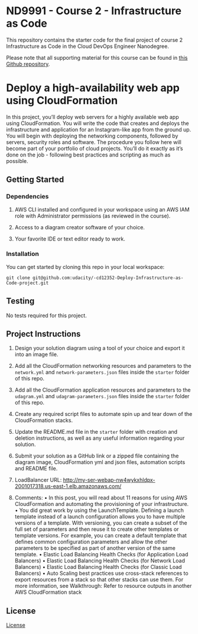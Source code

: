 # ND9991 - Course 2 - Infrastructure as Code

This repository contains the starter code for the final project of course 2 Infrastructure as Code in the Cloud DevOps Engineer Nanodegree.

Please note that all supporting material for this course can be found in [this Github repository](https://github.com/udacity/cd12352-Deploy-Infrastructure-as-Code).

# Deploy a high-availability web app using CloudFormation

In this project, you’ll deploy web servers for a highly available web app using CloudFormation. You will write the code that creates and deploys the infrastructure and application for an Instagram-like app from the ground up. You will begin with deploying the networking components, followed by servers, security roles and software.  The procedure you follow here will become part of your portfolio of cloud projects. You’ll do it exactly as it’s done on the job - following best practices and scripting as much as possible. 

## Getting Started

### Dependencies

1. AWS CLI installed and configured in your workspace using an AWS IAM role with Administrator permissions (as reviewed in the course).

2. Access to a diagram creator software of your choice.

3. Your favorite IDE or text editor ready to work.

### Installation

You can get started by cloning this repo in your local workspace:

```
git clone git@github.com:udacity/-cd12352-Deploy-Infrastructure-as-Code-project.git
```

## Testing

No tests required for this project.

## Project Instructions

1. Design your solution diagram using a tool of your choice and export it into an image file.

2. Add all the CloudFormation networking resources and parameters to the `network.yml` and `network-parameters.json` files inside the `starter` folder of this repo.

3. Add all the CloudFormation application resources and parameters to the `udagram.yml` and `udagram-parameters.json` files inside the `starter` folder of this repo.

4. Create any required script files to automate spin up and tear down of the CloudFormation stacks.

5. Update the README.md file in the `starter` folder with creation and deletion instructions, as well as any useful information regarding your solution.
   
6.  Submit your solution as a GitHub link or a zipped file containing the diagram image, CloudFormation yml and json files, automation scripts and README file.

7.  LoadBalancer URL: http://my-ser-webap-nw4wykxhldpx-2001017318.us-east-1.elb.amazonaws.com/

8.  Comments: 
• In this post, you will read about 11 reasons for using AWS CloudFormation and automating the provisioning of your infrastructure.
• You did great work by using the LaunchTemplate. Defining a launch template instead of a launch configuration allows you to have multiple versions of a template. With versioning, you can create a subset of the full set of parameters and then reuse it to create other templates or template versions. For example, you can create a default template that defines common configuration parameters and allow the other parameters to be specified as part of another version of the same template.
• Elastic Load Balancing Health Checks (for Application Load Balancers)
• Elastic Load Balancing Health Checks (for Network Load Balancers)
• Elastic Load Balancing Health Checks (for Classic Load Balancers)
• Auto Scaling best practices
use cross-stack references to export resources from a stack so that other stacks can use them. For more information, see Walkthrough: Refer to resource outputs in another AWS CloudFormation stack

## License

[License](LICENSE.txt)
